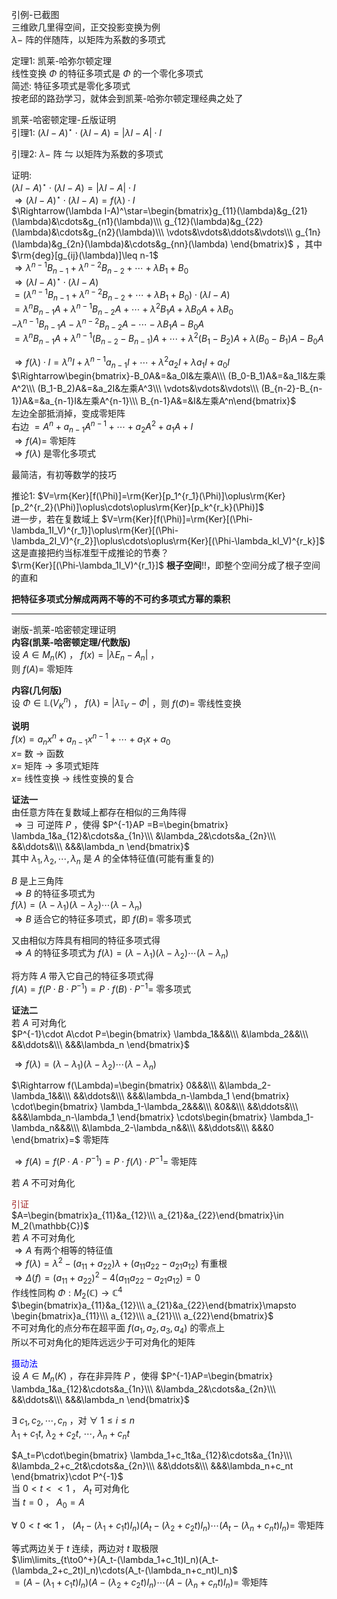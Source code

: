 引例-已截图    
三维欧几里得空间，正交投影变换为例    
 $\lambda-$ 阵的伴随阵，以矩阵为系数的多项式    
    
定理1: 凯莱-哈弥尔顿定理    
线性变换 $\Phi$ 的特征多项式是 $\Phi$ 的一个零化多项式    
简述: 特征多项式是零化多项式    
按老邱的路劲学习，就体会到凯莱-哈弥尔顿定理经典之处了    
    
    
凯莱-哈密顿定理-丘版证明    
引理1:  $(\lambda I-A)^\star\cdot(\lambda I-A)=|\lambda I-A|\cdot I$     
    
引理2:  $\lambda-$ 阵 $\leftrightharpoons$ 以矩阵为系数的多项式    
    
证明:    
 $(\lambda I-A)^\star\cdot(\lambda I-A)=|\lambda I-A|\cdot I$     
 $\Rightarrow(\lambda I-A)^\star\cdot(\lambda I-A)=f(\lambda)\cdot I$     
 $\Rightarrow(\lambda I-A)^\star=\begin{bmatrix}g_{11}(\lambda)&g_{21}(\lambda)&\cdots&g_{n1}(\lambda)\\\ g_{12}(\lambda)&g_{22}(\lambda)&\cdots&g_{n2}(\lambda)\\\ \vdots&\vdots&\ddots&\vdots\\\ g_{1n}(\lambda)&g_{2n}(\lambda)&\cdots&g_{nn}(\lambda)    
\end{bmatrix}$ ，其中 $\rm{deg}[g_{ij}(\lambda)]\leq n-1$     
 $\Rightarrow\lambda^{n-1}B_{n-1}+\lambda^{n-2}B_{n-2}+\cdots+\lambda B_1+B_0$     
 $\Rightarrow(\lambda I-A)^\star\cdot(\lambda I-A)$     
 $=(\lambda^{n-1}B_{n-1}+\lambda^{n-2}B_{n-2}+\cdots+\lambda B_1+B_0)\cdot(\lambda I-A)$     
 $=\lambda^nB_{n-1}A+\lambda^{n-1}B_{n-2}A+\cdots+\lambda^2 B_1A+\lambda B_0A+\lambda B_0$     
 $-\lambda^{n-1}B_{n-1}A-\lambda^{n-2}B_{n-2}A-\cdots-\lambda B_1A-B_0A$     
 $=\lambda^nB_{n-1}A+\lambda^{n-1}(B_{n-2}-B_{n-1})A+\cdots+\lambda^2(B_1-B_2)A+\lambda(B_0-B_1)A-B_0A$     
    
 $\Rightarrow f(\lambda)\cdot I=\lambda^n I+\lambda^{n-1}a_{n-1}I+\cdots+\lambda^2a_2I+\lambda a_1I+a_0I$     
 $\Rightarrow\begin{bmatrix}-B_0A&=&a_0I&左乘A\\\ (B_0-B_1)A&=&a_1I&左乘A^2\\\ (B_1-B_2)A&=&a_2I&左乘A^3\\\ \vdots&\vdots&\vdots\\\ (B_{n-2}-B_{n-1})A&=&a_{n-1}I&左乘A^{n-1}\\\ B_{n-1}A&=&I&左乘A^n\end{bmatrix}$     
左边全部抵消掉，变成零矩阵    
右边 $=A^n+a_{n-1}A^{n-1}+\cdots+a_2A^2+a_1A+I$     
 $\Rightarrow f(A)=$ 零矩阵    
 $\Rightarrow f(\lambda)$ 是零化多项式    
    
最简洁，有初等数学的技巧    
    
推论1:  $V=\rm{Ker}[f(\Phi)]=\rm{Ker}[p_1^{r_1}(\Phi)]\oplus\rm{Ker}[p_2^{r_2}(\Phi)]\oplus\cdots\oplus\rm{Ker}[p_k^{r_k}(\Phi)]$     
进一步，若在复数域上 $V=\rm{Ker}[f(\Phi)]=\rm{Ker}[(\Phi-\lambda_1I_V)^{r_1}]\oplus\rm{Ker}[(\Phi-\lambda_2I_V)^{r_2}]\oplus\cdots\oplus\rm{Ker}[(\Phi-\lambda_kI_V)^{r_k}]$     
这是直接把约当标准型干成推论的节奏？    
 $\rm{Ker}[(\Phi-\lambda_1I_V)^{r_1}]$ **根子空间**!!，即整个空间分成了根子空间的直和    
    
**把特征多项式分解成两两不等的不可约多项式方幂的乘积**    
    
---    
    
谢版-凯莱-哈密顿定理证明    
**内容(凯莱-哈密顿定理/代数版)**    
设 $A\in M_n(K)$ ， $f(x)=|\lambda E_n-A_n|$ ，    
则 $f(A)=$ 零矩阵    
    
**内容(几何版)**    
设 $\Phi\in\mathbb{L}(V_K^n)$ ， $f(\lambda)=|\lambda\mathbb{I}_V-\Phi|$ ，则 $f(\Phi)=$ 零线性变换    
    
**说明**    
 $f(x)=a_nx^n+a_{n-1}x^{n-1}+\cdots+a_1x+a_0$     
 $x=$ 数 $\longrightarrow$ 函数    
 $x=$ 矩阵 $\longrightarrow$ 多项式矩阵    
 $x=$ 线性变换 $\longrightarrow$ 线性变换的复合    
    
**证法一**    
由任意方阵在复数域上都存在相似的三角阵得    
 $\Rightarrow\exists$ 可逆阵 $P$ ，使得 $P^{-1}AP    
=B=\begin{bmatrix}    
\lambda_1&a_{12}&\cdots&a_{1n}\\\    
&\lambda_2&\cdots&a_{2n}\\\    
&&\ddots&\\\    
&&&\lambda_n    
\end{bmatrix}$     
其中 $\lambda_1,\lambda_2,\cdots,\lambda_n$ 是 $A$ 的全体特征值(可能有重复的)    
    
 $B$ 是上三角阵    
 $\Rightarrow B$ 的特征多项式为    
 $f(\lambda)=(\lambda-\lambda_1)(\lambda-\lambda_2)\cdots(\lambda-\lambda_n)$     
 $\Rightarrow B$ 适合它的特征多项式，即 $f(B)=$ 零多项式    
    
又由相似方阵具有相同的特征多项式得    
 $\Rightarrow A$ 的特征多项式为 $f(\lambda)=(\lambda-\lambda_1)(\lambda-\lambda_2)\cdots(\lambda-\lambda_n)$     
    
将方阵 $A$ 带入它自己的特征多项式得    
 $f(A)=f(P\cdot B\cdot P^{-1})    
=P\cdot f(B)\cdot P^{-1}=$ 零多项式    
    
**证法二**    
若 $A$ 可对角化    
 $P^{-1}\cdot A\cdot P=\begin{bmatrix}    
\lambda_1&&&\\\    
&\lambda_2&&\\\    
&&\ddots&\\\    
&&&\lambda_n    
\end{bmatrix}$     
    
 $\Rightarrow f(\lambda)=(\lambda-\lambda_1)(\lambda-\lambda_2)\cdots(\lambda-\lambda_n)$     
    
 $\Rightarrow f(\Lambda)=\begin{bmatrix}    
0&&&\\\    
&\lambda_2-\lambda_1&&\\\    
&&\ddots&\\\    
&&&\lambda_n-\lambda_1    
\end{bmatrix}    
\cdot\begin{bmatrix}    
\lambda_1-\lambda_2&&&\\\    
&0&&\\\    
&&\ddots&\\\    
&&&\lambda_n-\lambda_1    
\end{bmatrix}    
\cdots\begin{bmatrix}    
\lambda_1-\lambda_n&&&\\\    
&\lambda_2-\lambda_n&&\\\    
&&\ddots&\\\    
&&&0    
\end{bmatrix}=$ 零矩阵    
    
 $\Rightarrow f(A)=f(P\cdot A\cdot P^{-1})=P\cdot f(\Lambda)\cdot P^{-1}=$ 零矩阵    
    
若 $A$ 不可对角化    
    
<font color=brown>引证</font>    
 $A=\begin{bmatrix}a_{11}&a_{12}\\\ a_{21}&a_{22}\end{bmatrix}\in M_2(\mathbb{C})$     
若 $A$ 不可对角化    
 $\Rightarrow A$ 有两个相等的特征值    
 $\Rightarrow f(\lambda)=\lambda^2-(a_{11}+a_{22})\lambda+(a_{11}a_{22}-a_{21}a_{12})$ 有重根    
 $\Rightarrow \Delta(f)=(a_{11}+a_{22})^2-4(a_{11}a_{22}-a_{21}a_{12})=0$     
作线性同构 $\Phi:M_2(\mathbb{C})\to\mathbb{C}^4$     
 $\begin{bmatrix}a_{11}&a_{12}\\\ a_{21}&a_{22}\end{bmatrix}\mapsto    
\begin{bmatrix}a_{11}\\\ a_{12}\\\ a_{21}\\\ a_{22}\end{bmatrix}$     
不可对角化的点分布在超平面 $f(a_1,a_2,a_3,a_4)$ 的零点上    
所以不可对角化的矩阵远远少于可对角化的矩阵    
    
<font color=blue>摄动法</font>    
设 $A\in M_n(K)$ ，存在非异阵 $P$ ，使得 $P^{-1}AP=\begin{bmatrix}    
\lambda_1&a_{12}&\cdots&a_{1n}\\\    
&\lambda_2&\cdots&a_{2n}\\\    
&&\ddots&\\\    
&&&\lambda_n    
\end{bmatrix}$     
    
 $\exists\ c_1,c_2,\cdots,c_n$ ，对 $\forall\ 1\le i\le n$     
 $\lambda_1+c_1t,\ \lambda_2+c_2t,\ \cdots,\ \lambda_n+c_nt$     
    
 $A_t=P\cdot\begin{bmatrix}    
\lambda_1+c_1t&a_{12}&\cdots&a_{1n}\\\    
&\lambda_2+c_2t&\cdots&a_{2n}\\\    
&&\ddots&\\\    
&&&\lambda_n+c_nt    
\end{bmatrix}\cdot P^{-1}$     
当 $0<t<<1$ ， $A_t$ 可对角化    
当 $t=0$ ， $A_0=A$     
    
 $\forall\ 0<t\ll1$ ， $(A_t-(\lambda_1+c_1t)I_n)(A_t-(\lambda_2+c_2t)I_n)\cdots(A_t-(\lambda_n+c_nt)I_n)=$ 零矩阵    
    
等式两边关于 $t$ 连续，两边对 $t$ 取极限    
 $\lim\limits_{t\to0^+}(A_t-(\lambda_1+c_1t)I_n)(A_t-(\lambda_2+c_2t)I_n)\cdots(A_t-(\lambda_n+c_nt)I_n)$     
 $=(A-(\lambda_1+c_1t)I_n)(A-(\lambda_2+c_2t)I_n)\cdots(A-(\lambda_n+c_nt)I_n)=$ 零矩阵    

